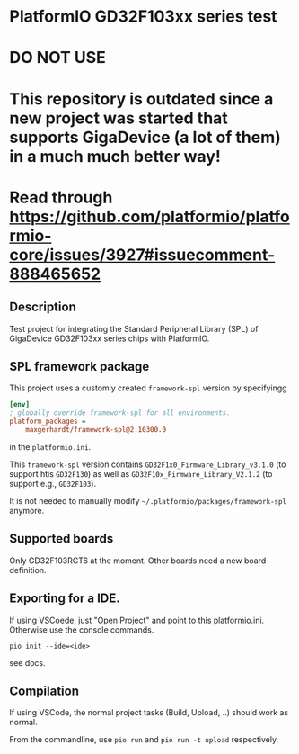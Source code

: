 # PlatformIO GD32F103xx series test

# **DO NOT USE** 
# This repository is outdated since a new project was started that supports GigaDevice (a lot of them) in a much much better way!
# Read through https://github.com/platformio/platformio-core/issues/3927#issuecomment-888465652

## Description 

Test project for integrating the Standard Peripheral Library (SPL) of GigaDevice GD32F103xx series chips with
PlatformIO. 

## SPL framework package 

This project uses a customly created `framework-spl` version by specifyingg

```ini
[env]
; globally override framework-spl for all environments.
platform_packages = 
    maxgerhardt/framework-spl@2.10300.0
```

in the `platformio.ini`. 

This `framework-spl` version contains `GD32F1x0_Firmware_Library_v3.1.0` (to support htis `GD32F130`) as well as `GD32F10x_Firmware_Library_V2.1.2` (to support e.g., `GD32F103`). 

It is not needed to manually modify `~/.platformio/packages/framework-spl` anymore.


## Supported boards

Only GD32F103RCT6 at the moment. Other boards need a new board definition.

## Exporting for a IDE.

If using VSCoede, just "Open Project" and point to this platformio.ini. Otherwise use the console commands.

```
pio init --ide=<ide>
```

see docs.

## Compilation

If using VSCode, the normal project tasks (Build, Upload, ..) should work as normal. 

From the commandline, use `pio run` and `pio run -t upload` respectively. 



